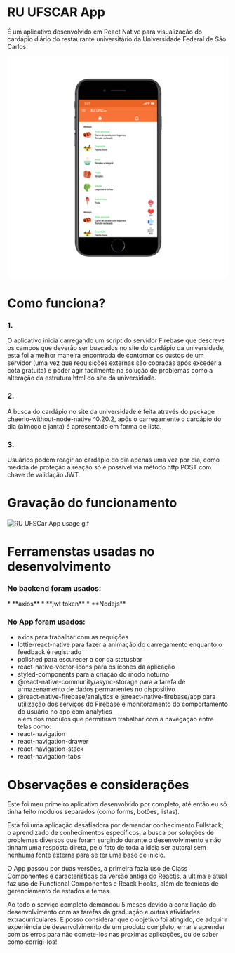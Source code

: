# RU UFSCAR App
É um aplicativo desenvolvido em React Native para visualização do cardápio diário do restaurante universitário da Universidade Federal de São Carlos.

<span align="center">
<img alt="RU UFSCar App image mockup" src="/assets/imgs_readme/iphone7ru_app.png" width="600px"/>
</span>

<h1>Como funciona?</h1>

<h3>1.</h3>
<p>O aplicativo inicia carregando um script do servidor Firebase que descreve os campos que deverão ser buscados no site do cardápio da universidade, esta foi a melhor maneira encontrada de contornar os custos de um servidor (uma vez que requisições externas são cobradas após exceder a cota gratuita) e poder agir facilmente na solução de problemas como a alteração da estrutura html do site da universidade.</p>

<h3>2.</h3>
<p>A busca do cardápio no site da universidade é feita através do package cheerio-without-node-native ^0.20.2, após o carregamente o cardápio do dia (almoço e janta) é apresentado em forma de lista.</p>

<h3>3.</h3>
<p>Usuários podem reagir ao cardápio do dia apenas uma vez por dia, como medida de proteção a reação só é possivel via método http POST com chave de validação JWT.</p>

<h1>Gravação do funcionamento</h1>

<img alt="RU UFSCar App usage gif" align="center" src="/assets/imgs_readme/Screenrecorder_app_usage.gif" height="600px"/>

<h1>Ferramenstas usadas no desenvolvimento</h1>
<H3>No backend foram usados:</H3>
* **axios**
* **jwt token**
* **Nodejs**

<H3>No App foram usados:</H3>
<ul>
	<li><bold>axios</bold> para trabalhar com as requições</li>
	<li><bold>lottie-react-native</bold> para fazer a animação do carregamento enquanto o feedback é registrado</li>
	<li><bold>polished</bold> para escurecer a cor da statusbar</li>
	<li><bold>react-native-vector-icons</bold> para os ícones da aplicação</li>
	<li><bold>styled-components</bold> para a criação do modo noturno</li>
	<li><bold>@react-native-community/async-storage</bold> para a tarefa de armazenamento de dados permanentes no dispositivo</li>
	<li><bold>@react-native-firebase/analytics e @react-native-firebase/app</bold> para utilização dos serviços do Firebase e monitoramento do comportamento do usuário no app com analytics</li>
	além dos modulos que permitiram trabalhar com a navegação entre telas como:
	<li><bold>react-navigation</bold></li>
	<li><bold>react-navigation-drawer</bold></li>
	<li><bold>react-navigation-stack</bold></li>
	<li><bold>react-navigation-tabs</bold></li>
</ul>

<h1>Observações e considerações</h1>

<p>Este foi meu primeiro aplicativo desenvolvido por completo, até então eu só tinha feito modulos separados (como forms, botões, listas).</p>

<p>Esta foi uma aplicação desafiadora por demandar conhecimento Fullstack, o aprendizado de conhecimentos específicos, a busca por soluções de problemas diversos que foram surgindo durante o desenvolvimento e não tinham uma resposta direta, pelo fato de toda a ideia ser autoral sem nenhuma fonte externa para se ter uma base de inicio.</p>

<p>O App passou por duas versões, a primeira fazia uso de Class Componentes e características da versão antiga do Reactjs, a ultima e atual faz uso de Functional Componentes e Reack Hooks, além de tecnicas de gerenciamento de estados e temas.</p>

<p>Ao todo o serviço completo demandou 5 meses devido a conxiliação do desenvolvimento com as tarefas da graduação e outras atividades extracurriculares. E posso considerar que o objetivo foi atingido, de adquirir experiência de desenvolvimento de um produto completo, errar e aprender com os erros para não comete-los nas proximas aplicações, ou de saber como corrigi-los!</p>